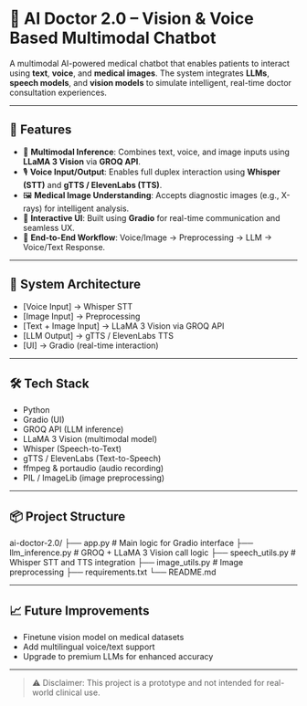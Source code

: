 # 🏥 AI Doctor 2.0 – Vision & Voice Based Multimodal Chatbot

A multimodal AI-powered medical chatbot that enables patients to interact using **text**, **voice**, and **medical images**. The system integrates **LLMs**, **speech models**, and **vision models** to simulate intelligent, real-time doctor consultation experiences.

---

## 🚀 Features

- 🧠 **Multimodal Inference**: Combines text, voice, and image inputs using **LLaMA 3 Vision** via **GROQ API**.
- 🎙️ **Voice Input/Output**: Enables full duplex interaction using **Whisper (STT)** and **gTTS / ElevenLabs (TTS)**.
- 🖼️ **Medical Image Understanding**: Accepts diagnostic images (e.g., X-rays) for intelligent analysis.
- 💬 **Interactive UI**: Built using **Gradio** for real-time communication and seamless UX.
- 🔄 **End-to-End Workflow**: Voice/Image → Preprocessing → LLM → Voice/Text Response.

---

## 🧠 System Architecture

- [Voice Input] → Whisper STT
- [Image Input] → Preprocessing
- [Text + Image Input] → LLaMA 3 Vision via GROQ API
- [LLM Output] → gTTS / ElevenLabs TTS
- [UI] → Gradio (real-time interaction)

---

## 🛠️ Tech Stack

- Python
- Gradio (UI)
- GROQ API (LLM inference)
- LLaMA 3 Vision (multimodal model)
- Whisper (Speech-to-Text)
- gTTS / ElevenLabs (Text-to-Speech)
- ffmpeg & portaudio (audio recording)
- PIL / ImageLib (image preprocessing)

---

## 📦 Project Structure

ai-doctor-2.0/
├── app.py # Main logic for Gradio interface
├── llm_inference.py # GROQ + LLaMA 3 Vision call logic
├── speech_utils.py # Whisper STT and TTS integration
├── image_utils.py # Image preprocessing
├── requirements.txt
└── README.md

---

## 📈 Future Improvements

- Finetune vision model on medical datasets
- Add multilingual voice/text support
- Upgrade to premium LLMs for enhanced accuracy

---

> ⚠️ Disclaimer: This project is a prototype and not intended for real-world clinical use.
